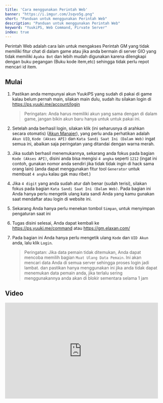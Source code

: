 ```yaml
---
title: 'Cara menggunakan Perintah Web'
banner: "https://i.imgur.com/Jsqvo5g.png"
short: "Panduan untuk menggunakan Perintah Web"
description: "Panduan untuk menggunakan Perintah Web"
keyword: "YuukiPS, Web Command, Pirvate Server"
index: true
---
```


Perintah Web adalah cara lain untuk mengakses Perintah GM yang tidak memiliki fitur chat di dalam game atau jika anda bermain di server GIO yang tidak memiliki `Ayaka Bot` dan lebih mudah digunakan karena dilengkapi dengan buku pegangan (Buku kode item,etc) sehingga tidak perlu repot mencari id item.

## Mulai

1. Pastikan anda mempunyai akun YuukiPS yang sudah di pakai di game kalau belum pernah main, silakan main dulu, sudah itu silakan login di https://ps.yuuki.me/account/login

   > Peringatan: Anda harus memiliki akun yang sama dengan di dalam game, jangan bikin akun baru hanya untuk untuk pakai ini.

2. Setelah anda berhasil login, silakan klik (ini seharusnya di arahkan secara otomatis) ([Akun Manajer](https://ps.yuuki.me/account/home)), yang perlu anda perhatikan adalah `Akun UID`, `Kode (Akses API)` dan `Kata Sandi Saat Ini (Dalam Web)` ingat semua ini, abaikan saja peringatan yang ditandai dengan warna merah.​

3. Jika sudah berhasil menemukannya, sekarang anda fokus pada bagian `Kode (Akses API)`, disini anda bisa mengisi `4 angka` seperti `1212` (ingat ini contoh, gunakan nomor anda sendiri jika tidak tidak ingin di hack sama orang lain) (anda dapat menggunakan fitur tool `Generator` untuk membuat `4 angka` kalau gak mau ribet.)

4. Jika `4 digit` yang anda sudah atur dah benar (sudah terisi), silakan fokus pada bagian `Kata Sandi Saat Ini (Dalam Web)`. Pada bagian ini Anda hanya perlu mengetik ulang kata sandi Anda yang kamu gunakan saat mendaftar atau login di website ini.

5. Sekarang Anda hanya perlu menekan tombol `Simpan`, untuk menyimpan pengaturan saat ini

6. Tugas disini selesai, Anda dapat kembali ke https://ps.yuuki.me/command atau https://gm.elaxan.com/

7. Pada bagian ini Anda hanya perlu mengetik ulang `Kode` dan `UID Akun` anda, lalu klik `Login`.

   > Peringatan: Jika data pemain tidak ditemukan, Anda dapat mencoba memilih bagian `Muat Ulang Data Pemain`. Ini akan mencari data Anda di semua server sehingga proses login jadi lambat. dan pastikan hanya menggunakan ini jika anda tidak dapat menemukan data pemain anda, jika terlalu sering menggunakannya anda akan di blokir sementara selama 1 jam

## Video

<iframe width="100%" height="315" src="https://www.youtube.com/embed/s75IVOafyBA" title="The Simple Way to use Command Web" frameborder="0" allow="accelerometer; autoplay; clipboard-write; encrypted-media; gyroscope; picture-in-picture; web-share" allowfullscreen></iframe>